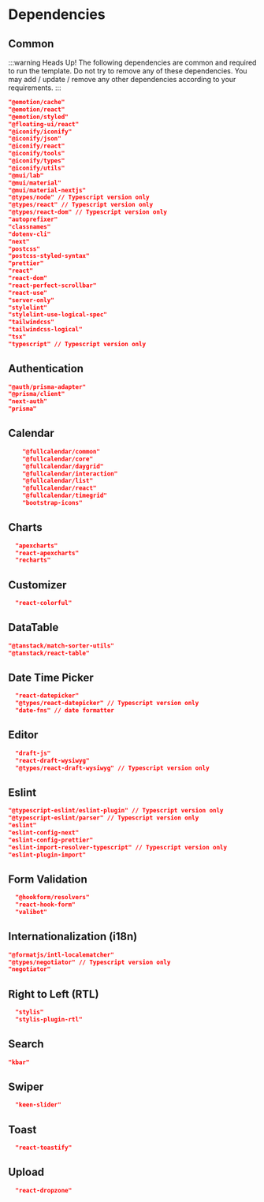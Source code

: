 # Dependencies

## Common

:::warning Heads Up!
The following dependencies are common and required to run the template. Do not try to remove any of these dependencies.
You may add / update / remove any other dependencies according to your requirements.
:::

```json
"@emotion/cache"
"@emotion/react"
"@emotion/styled"
"@floating-ui/react"
"@iconify/iconify"
"@iconify/json"
"@iconify/react"
"@iconify/tools"
"@iconify/types"
"@iconify/utils"
"@mui/lab"
"@mui/material"
"@mui/material-nextjs"
"@types/node" // Typescript version only
"@types/react" // Typescript version only
"@types/react-dom" // Typescript version only
"autoprefixer"
"classnames"
"dotenv-cli"
"next"
"postcss"
"postcss-styled-syntax"
"prettier"
"react"
"react-dom"
"react-perfect-scrollbar"
"react-use"
"server-only"
"stylelint"
"stylelint-use-logical-spec"
"tailwindcss"
"tailwindcss-logical"
"tsx"
"typescript" // Typescript version only
```

## Authentication

```json
"@auth/prisma-adapter"
"@prisma/client"
"next-auth"
"prisma"
```

## Calendar 
```json
    "@fullcalendar/common"
    "@fullcalendar/core"
    "@fullcalendar/daygrid"
    "@fullcalendar/interaction"
    "@fullcalendar/list"
    "@fullcalendar/react"
    "@fullcalendar/timegrid"
    "bootstrap-icons"
```

## Charts
  ```json
    "apexcharts"
    "react-apexcharts"
    "recharts"
  ```

## Customizer
```json
  "react-colorful"
```

## DataTable
```json
"@tanstack/match-sorter-utils"
"@tanstack/react-table"
```

## Date Time Picker
```json
  "react-datepicker"
  "@types/react-datepicker" // Typescript version only
  "date-fns" // date formatter
```

## Editor
```json
  "draft-js"
  "react-draft-wysiwyg"
  "@types/react-draft-wysiwyg" // Typescript version only
```

## Eslint
```json
"@typescript-eslint/eslint-plugin" // Typescript version only
"@typescript-eslint/parser" // Typescript version only
"eslint"
"eslint-config-next"
"eslint-config-prettier"
"eslint-import-resolver-typescript" // Typescript version only
"eslint-plugin-import"
```

## Form Validation
```json
  "@hookform/resolvers"
  "react-hook-form"
  "valibot"
```

## Internationalization (i18n)
```json
"@formatjs/intl-localematcher"
"@types/negotiator" // Typescript version only
"negotiator"
```

## Right to Left (RTL)
```json
  "stylis"
  "stylis-plugin-rtl"
```

## Search
```json
"kbar"
```

## Swiper
```json
  "keen-slider"
```

## Toast
```json
  "react-toastify"
```

## Upload
```json
  "react-dropzone"
```